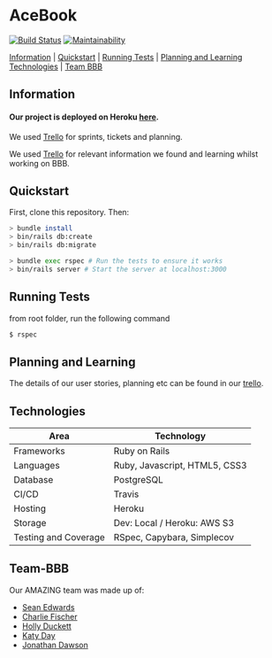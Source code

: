 # AceBook
[![Build Status](https://travis-ci.com/bear99a9/acebook-BBB.svg?branch=master)](https://travis-ci.com/bear99a9/acebook-BBB)
[![Maintainability](https://api.codeclimate.com/v1/badges/15ba9653be0d8342e6ee/maintainability)](https://codeclimate.com/github/bear99a9/acebook-BBB/maintainability)

[Information](#Information) | [Quickstart](#Quickstart) | [Running Tests](#Running-Tests) | [Planning and Learning](#Planning)  [Technologies](#Technologies) | [Team BBB](#Team-BBB)

## Information

#### Our project is deployed on Heroku [here](https://frozen-refuge-24901.herokuapp.com/).

We used [Trello](https://trello.com/b/HCVM8aJ3/acebook-bbb) for sprints, tickets and planning.

We used [Trello](https://trello.com/b/PzgRmgE6/bbb-crew-project) for relevant information we found and learning whilst working on BBB.


## Quickstart

First, clone this repository. Then:

```bash
> bundle install
> bin/rails db:create
> bin/rails db:migrate

> bundle exec rspec # Run the tests to ensure it works
> bin/rails server # Start the server at localhost:3000
```

## Running Tests
from root folder, run the following command
```bash
$ rspec
```

## Planning and Learning
The details of our user stories, planning etc can be found in our [trello](https://trello.com/b/HCVM8aJ3/acebook-bbb).

## Technologies

| Area                 | Technology                 |
| -------------------- | -------------------------- |
| Frameworks           | Ruby on Rails              |
| Languages            | Ruby, Javascript, HTML5, CSS3|
| Database             | PostgreSQL                 |
| CI/CD                | Travis                     |
| Hosting              | Heroku                     |
| Storage              | Dev: Local / Heroku: AWS S3|
| Testing and Coverage | RSpec, Capybara, Simplecov |

## Team-BBB

Our AMAZING team was made up of:

- [Sean Edwards](https://github.com/bear99a9)
- [Charlie Fischer](https://github.com/charliefischer)
- [Holly Duckett](https://github.com/HolsDuckett)
- [Katy Day](https://github.com/day-katy)
- [Jonathan Dawson](https://github.com/bullhornfixie)
